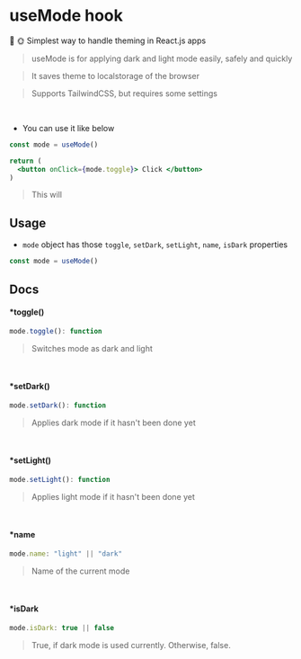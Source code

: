 # useMode hook
🌙 🌞 Simplest way to handle theming in React.js apps

> useMode is for applying dark and light mode easily, safely and quickly

> It saves theme to localstorage of the browser

> Supports TailwindCSS, but requires some settings

<br>

- You can use it like below
```jsx
const mode = useMode()

return (
  <button onClick={mode.toggle}> Click </button>
)
```

> This will

## Usage
- `mode` object has those `toggle`, `setDark`, `setLight`, `name`, `isDark` properties

```jsx
const mode = useMode()
```

## Docs

#### *toggle()
```jsx
mode.toggle(): function
```
> Switches mode as dark and light

<br/>

#### *setDark()
```jsx
mode.setDark(): function
```
> Applies dark mode if it hasn't been done yet

<br/>

#### *setLight()
```jsx
mode.setLight(): function
```
> Applies light mode if it hasn't been done yet

<br/>

#### *name
```jsx
mode.name: "light" || "dark"
```
> Name of the current mode

<br/>

#### *isDark
```jsx
mode.isDark: true || false
```
> True, if dark mode is used currently. Otherwise, false.
